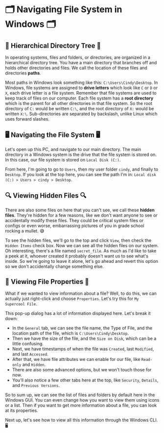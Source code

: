 # 🗂️ Navigating File System in Windows 🗂️

## 🌳 Hierarchical Directory Tree 🌳

In operating systems, files and folders, or directories, are organized in a hierarchical directory tree. You have a main directory that branches off and holds other directories and files. We call the location of these files and directories **paths**.

Most paths in Windows look something like this: `C:\Users\Cindy\Desktop`. In Windows, file systems are assigned to **drive letters** which look like `C` or `D` or `X`, each drive letter is a file system. Remember that file systems are used to keep track of files on our computer. Each file system has a **root directory** which is the parent for all other directories in that file system. So the root directory of `C:` would be written `C:\`, and the root directory of `X:` would be written `X:\`. Sub-directories are separated by backslash, unlike Linux which uses forward slashes.

## 🖥️ Navigating the File System 🖥️

Let's open up this PC, and navigate to our main directory. The main directory in a Windows system is the drive that the file system is stored on. In this case, our file system is stored on `Local Disk (C:)`.

From here, I'm going to go to `Users`, then my user folder `cindy`, and finally to `Desktop`. If you look at the top here, you can see the path I'm in: `Local disk (C:) > Users > cindy > Desktop`.

## 🔍 Viewing Hidden Files 🔍

There are also some files on here that you can't see, we call these **hidden files**. They're hidden for a few reasons, like we don't want anyone to see or accidentally modify these files. They could be critical system files or configs or even worse, embarrassing pictures of you in grade school rocking a mullet. 😅

To see the hidden files, we'll go to the top and click `View`, then check the `Hidden Items` check box. Now we can see all the hidden files on our system. Oh interesting, there's a file named `secret_file`. As much as I'd like to take a peek at it, whoever created it probably doesn't want us to see what's inside. So we're going to leave it alone, let's go ahead and revert this option so we don't accidentally change something else.

## 📂 Viewing File Properties 📂

What if we wanted to view information about a file? Well, to do this, we can actually just right-click and choose `Properties`. Let's try this for `My Supercool File`.

This pop-up dialog has a lot of information displayed here. Let's break it down:

- In the `General` tab, we can see the file name, the Type of File, and the location path of the file, which is `C:\Users\Cindy\Desktop`.
- Then we have the size of the file, and the `Size on Disk`, which can be a little confusing.
- Next, we have timestamps of when the file was `Created`, last `Modified`, and last `Accessed`.
- After that, we have file attributes we can enable for our file, like `Read-only` and `Hidden`.
- There are also some advanced options, but we won't touch those for now.
- You'll also notice a few other tabs here at the top, like `Security`, `Details`, and `Previous Versions`.

So to sum up, we can see the list of files and folders by default here in the Windows GUI. You can even change how you want to view them using icons or a list. Then if you want to get more information about a file, you can look at its properties.

Next up, let's see how to view all this information through the Windows CLI. 🖥️
